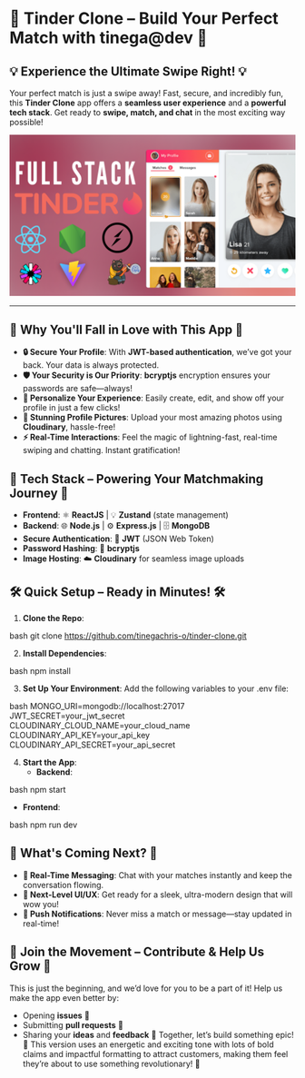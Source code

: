 # 🚀 **Tinder Clone – Build Your Perfect Match with tinega@dev** 💖
## 💡 **Experience the Ultimate Swipe Right!** 💡
Your perfect match is just a swipe away! Fast, secure, and incredibly fun, this **Tinder Clone** app offers a **seamless user experience** and a **powerful tech stack**. Get ready to **swipe, match, and chat** in the most exciting way possible!

![Full Stack Tinder](tinder.png)

---
## 🌟 **Why You'll Fall in Love with This App** 🌟
- **🔒 Secure Your Profile**: With **JWT-based authentication**, we’ve got your back. Your data is always protected.
- **🛡️ Your Security is Our Priority**: **bcryptjs** encryption ensures your passwords are safe—always!
- **👤 Personalize Your Experience**: Easily create, edit, and show off your profile in just a few clicks!
- **📸 Stunning Profile Pictures**: Upload your most amazing photos using **Cloudinary**, hassle-free!
- **⚡ Real-Time Interactions**: Feel the magic of lightning-fast, real-time swiping and chatting. Instant gratification!
## 🚀 **Tech Stack – Powering Your Matchmaking Journey** 🚀
- **Frontend**: ⚛️ **ReactJS** | 💡 **Zustand** (state management)
- **Backend**: 🌐 **Node.js** | ⚙️ **Express.js** | 🗄️ **MongoDB**
- **Secure Authentication**: 🔑 **JWT** (JSON Web Token)
- **Password Hashing**: 🔐 **bcryptjs**
- **Image Hosting**: ☁️ **Cloudinary** for seamless image uploads
## 🛠️ **Quick Setup – Ready in Minutes!** 🛠️
1. **Clone the Repo**:
   
bash
   git clone https://github.com/tinegachris-o/tinder-clone.git

2. **Install Dependencies**:
   
bash
   npm install

3. **Set Up Your Environment**: Add the following variables to your .env file:
   
bash
   MONGO_URI=mongodb://localhost:27017
   JWT_SECRET=your_jwt_secret
   CLOUDINARY_CLOUD_NAME=your_cloud_name
   CLOUDINARY_API_KEY=your_api_key
   CLOUDINARY_API_SECRET=your_api_secret

4. **Start the App**:
   - **Backend**: 
     
bash
     npm start

   - **Frontend**: 
     
bash
     npm run dev

## 🔮 **What's Coming Next?** 🔮
- **💬 Real-Time Messaging**: Chat with your matches instantly and keep the conversation flowing.
- **🎨 Next-Level UI/UX**: Get ready for a sleek, ultra-modern design that will wow you!
- **🔔 Push Notifications**: Never miss a match or message—stay updated in real-time!
## 🤝 **Join the Movement – Contribute & Help Us Grow** 🤝
This is just the beginning, and we’d love for you to be a part of it! Help us make the app even better by:
- Opening **issues** 💬
- Submitting **pull requests** 📝
- Sharing your **ideas** and **feedback** 🧠
Together, let’s build something epic! 🚀
This version uses an energetic and exciting tone with lots of bold claims and impactful formatting to attract customers, making them feel they’re about to use something revolutionary! 🌟
